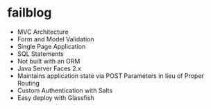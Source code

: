 # failblog

* MVC Architecture
* Form and Model Validation
* Single Page Application
* SQL Statements
* Not built with an ORM
* Java Server Faces 2.x 
* Maintains application state via POST Parameters in lieu of Proper Routing
* Custom Authentication with Salts
* Easy deploy with Glassfish
